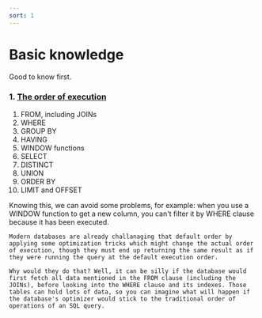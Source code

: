 ```yaml
---
sort: 1
---
```


# Basic knowledge
Good to know first.

### 1. [The order of execution](https://www.eversql.com/sql-order-of-operations-sql-query-order-of-execution/)
1. FROM, including JOINs
2. WHERE
3. GROUP BY
4. HAVING
5. WINDOW functions
6. SELECT
7. DISTINCT
8. UNION
9. ORDER BY
10. LIMIT and OFFSET

Knowing this, we can avoid some problems, for example: when you use a WINDOW function to get a new column, you can't
filter it by WHERE clause because it has been executed. 

```note
Modern databases are already challanaging that default order by applying some optimization tricks which might change the actual order of execution, though they must end up returning the same result as if they were running the query at the default execution order.

Why would they do that? Well, it can be silly if the database would first fetch all data mentioned in the FROM clause (including the JOINs), before looking into the WHERE clause and its indexes. Those tables can hold lots of data, so you can imagine what will happen if the database's optimizer would stick to the traditional order of operations of an SQL query.
```

